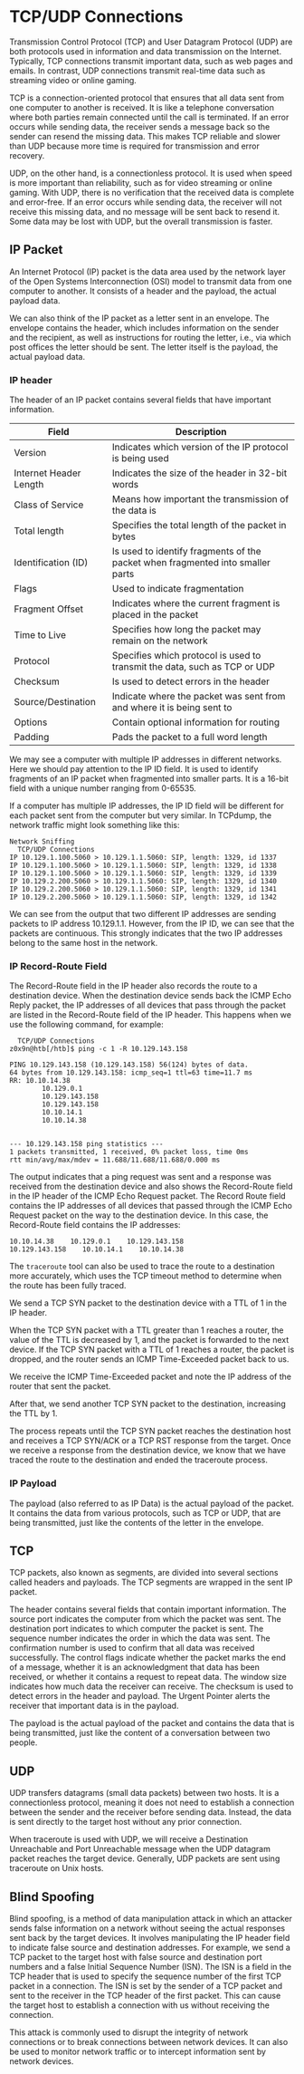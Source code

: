 # TCP/UDP Connections

Transmission Control Protocol (TCP) and User Datagram Protocol (UDP) are both protocols used in information and data transmission on the Internet. Typically, TCP connections transmit important data, such as web pages and emails. In contrast, UDP connections transmit real-time data such as streaming video or online gaming.

TCP is a connection-oriented protocol that ensures that all data sent from one computer to another is received. It is like a telephone conversation where both parties remain connected until the call is terminated. If an error occurs while sending data, the receiver sends a message back so the sender can resend the missing data. This makes TCP reliable and slower than UDP because more time is required for transmission and error recovery.

UDP, on the other hand, is a connectionless protocol. It is used when speed is more important than reliability, such as for video streaming or online gaming. With UDP, there is no verification that the received data is complete and error-free. If an error occurs while sending data, the receiver will not receive this missing data, and no message will be sent back to resend it. Some data may be lost with UDP, but the overall transmission is faster.

## IP Packet

An Internet Protocol (IP) packet is the data area used by the network layer of the Open Systems Interconnection (OSI) model to transmit data from one computer to another. It consists of a header and the payload, the actual payload data.

We can also think of the IP packet as a letter sent in an envelope. The envelope contains the header, which includes information on the sender and the recipient, as well as instructions for routing the letter, i.e., via which post offices the letter should be sent. The letter itself is the payload, the actual payload data.

### IP header

The header of an IP packet contains several fields that have important information.

| Field                  | Description                                                                    |
| ---------------------- | ------------------------------------------------------------------------------ |
| Version                | Indicates which version of the IP protocol is being used                       |
| Internet Header Length | Indicates the size of the header in 32-bit words                               |
| Class of Service       | Means how important the transmission of the data is                            |
| Total length           | Specifies the total length of the packet in bytes                              |
| Identification (ID)    | Is used to identify fragments of the packet when fragmented into smaller parts |
| Flags                  | Used to indicate fragmentation                                                 |
| Fragment Offset        | Indicates where the current fragment is placed in the packet                   |
| Time to Live           | Specifies how long the packet may remain on the network                        |
| Protocol               | Specifies which protocol is used to transmit the data, such as TCP or UDP      |
| Checksum               | Is used to detect errors in the header                                         |
| Source/Destination     | Indicate where the packet was sent from and where it is being sent to          |
| Options                | Contain optional information for routing                                       |
| Padding                | Pads the packet to a full word length                                          |

We may see a computer with multiple IP addresses in different networks. Here we should pay attention to the IP ID field. It is used to identify fragments of an IP packet when fragmented into smaller parts. It is a 16-bit field with a unique number ranging from 0-65535.

If a computer has multiple IP addresses, the IP ID field will be different for each packet sent from the computer but very similar. In TCPdump, the network traffic might look something like this:

```
Network Sniffing
  TCP/UDP Connections
IP 10.129.1.100.5060 > 10.129.1.1.5060: SIP, length: 1329, id 1337
IP 10.129.1.100.5060 > 10.129.1.1.5060: SIP, length: 1329, id 1338
IP 10.129.1.100.5060 > 10.129.1.1.5060: SIP, length: 1329, id 1339
IP 10.129.2.200.5060 > 10.129.1.1.5060: SIP, length: 1329, id 1340
IP 10.129.2.200.5060 > 10.129.1.1.5060: SIP, length: 1329, id 1341
IP 10.129.2.200.5060 > 10.129.1.1.5060: SIP, length: 1329, id 1342
```

We can see from the output that two different IP addresses are sending packets to IP address 10.129.1.1. However, from the IP ID, we can see that the packets are continuous. This strongly indicates that the two IP addresses belong to the same host in the network.

### IP Record-Route Field

The Record-Route field in the IP header also records the route to a destination device. When the destination device sends back the ICMP Echo Reply packet, the IP addresses of all devices that pass through the packet are listed in the Record-Route field of the IP header. This happens when we use the following command, for example:

```
  TCP/UDP Connections
z0x9n@htb[/htb]$ ping -c 1 -R 10.129.143.158

PING 10.129.143.158 (10.129.143.158) 56(124) bytes of data.
64 bytes from 10.129.143.158: icmp_seq=1 ttl=63 time=11.7 ms
RR: 10.10.14.38
        10.129.0.1
        10.129.143.158
        10.129.143.158
        10.10.14.1
        10.10.14.38


--- 10.129.143.158 ping statistics ---
1 packets transmitted, 1 received, 0% packet loss, time 0ms
rtt min/avg/max/mdev = 11.688/11.688/11.688/0.000 ms
```

The output indicates that a ping request was sent and a response was received from the destination device and also shows the Record-Route field in the IP header of the ICMP Echo Request packet. The Record Route field contains the IP addresses of all devices that passed through the ICMP Echo Request packet on the way to the destination device. In this case, the Record-Route field contains the IP addresses:

```
10.10.14.38    10.129.0.1    10.129.143.158
10.129.143.158    10.10.14.1    10.10.14.38
```

The `traceroute` tool can also be used to trace the route to a destination more accurately, which uses the TCP timeout method to determine when the route has been fully traced.

We send a TCP SYN packet to the destination device with a TTL of 1 in the IP header.

When the TCP SYN packet with a TTL greater than 1 reaches a router, the value of the TTL is decreased by 1, and the packet is forwarded to the next device. If the TCP SYN packet with a TTL of 1 reaches a router, the packet is dropped, and the router sends an ICMP Time-Exceeded packet back to us.

We receive the ICMP Time-Exceeded packet and note the IP address of the router that sent the packet.

After that, we send another TCP SYN packet to the destination, increasing the TTL by 1.

The process repeats until the TCP SYN packet reaches the destination host and receives a TCP SYN/ACK or a TCP RST response from the target. Once we receive a response from the destination device, we know that we have traced the route to the destination and ended the traceroute process.

### IP Payload

The payload (also referred to as IP Data) is the actual payload of the packet. It contains the data from various protocols, such as TCP or UDP, that are being transmitted, just like the contents of the letter in the envelope.

## TCP

TCP packets, also known as segments, are divided into several sections called headers and payloads. The TCP segments are wrapped in the sent IP packet.

The header contains several fields that contain important information. The source port indicates the computer from which the packet was sent. The destination port indicates to which computer the packet is sent. The sequence number indicates the order in which the data was sent. The confirmation number is used to confirm that all data was received successfully. The control flags indicate whether the packet marks the end of a message, whether it is an acknowledgment that data has been received, or whether it contains a request to repeat data. The window size indicates how much data the receiver can receive. The checksum is used to detect errors in the header and payload. The Urgent Pointer alerts the receiver that important data is in the payload.

The payload is the actual payload of the packet and contains the data that is being transmitted, just like the content of a conversation between two people.

## UDP

UDP transfers datagrams (small data packets) between two hosts. It is a connectionless protocol, meaning it does not need to establish a connection between the sender and the receiver before sending data. Instead, the data is sent directly to the target host without any prior connection.

When traceroute is used with UDP, we will receive a Destination Unreachable and Port Unreachable message when the UDP datagram packet reaches the target device. Generally, UDP packets are sent using traceroute on Unix hosts.

## Blind Spoofing

Blind spoofing, is a method of data manipulation attack in which an attacker sends false information on a network without seeing the actual responses sent back by the target devices. It involves manipulating the IP header field to indicate false source and destination addresses. For example, we send a TCP packet to the target host with false source and destination port numbers and a false Initial Sequence Number (ISN). The ISN is a field in the TCP header that is used to specify the sequence number of the first TCP packet in a connection. The ISN is set by the sender of a TCP packet and sent to the receiver in the TCP header of the first packet. This can cause the target host to establish a connection with us without receiving the connection.

This attack is commonly used to disrupt the integrity of network connections or to break connections between network devices. It can also be used to monitor network traffic or to intercept information sent by network devices.
